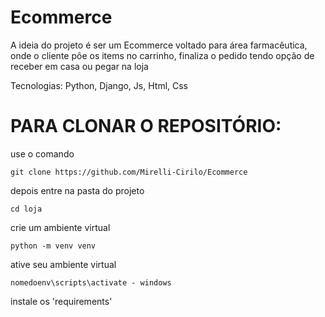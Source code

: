 # Ecommerce
A ideia do projeto é ser um Ecommerce voltado para área farmacêutica, onde o cliente põe os items no carrinho, finaliza o pedido tendo opção de receber em casa ou pegar na loja

Tecnologias: Python, Django, Js, Html, Css

# PARA CLONAR O REPOSITÓRIO:

use o comando 

```git clone https://github.com/Mirelli-Cirilo/Ecommerce```

depois entre na pasta do projeto 

```cd loja```

crie um ambiente virtual

```python -m venv venv```

ative seu ambiente virtual 

```nomedoenv\scripts\activate - windows```

instale os 'requirements' 

